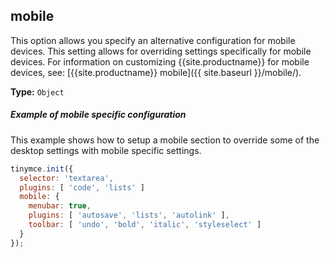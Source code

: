 ## mobile

This option allows you specify an alternative configuration for mobile devices. This setting allows for overriding settings specifically for mobile devices. For information on customizing {{site.productname}} for mobile devices, see: [{{site.productname}} mobile]({{ site.baseurl }}/mobile/).

**Type:** `Object`

##### Example of mobile specific configuration

This example shows how to setup a mobile section to override some of the desktop settings with mobile specific settings.

```js
tinymce.init({
  selector: 'textarea',
  plugins: [ 'code', 'lists' ]
  mobile: {
    menubar: true,
    plugins: [ 'autosave', 'lists', 'autolink' ],
    toolbar: [ 'undo', 'bold', 'italic', 'styleselect' ]
  }
});
```
